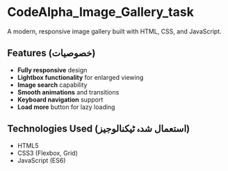 # CodeAlpha_Image_Gallery_task

A modern, responsive image gallery built with HTML, CSS, and JavaScript.

## Features (خصوصیات)
- **Fully responsive** design
- **Lightbox functionality** for enlarged viewing
- **Image search** capability
- **Smooth animations** and transitions
- **Keyboard navigation** support
- **Load more** button for lazy loading

## Technologies Used (استعمال شدہ ٹیکنالوجیز)
- HTML5
- CSS3 (Flexbox, Grid)
- JavaScript (ES6)
